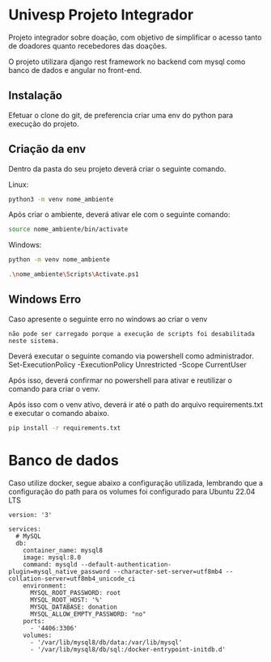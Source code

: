 # Univesp Projeto Integrador

Projeto integrador sobre doação, com objetivo de simplificar o acesso tanto de doadores quanto recebedores das doações.

O projeto utilizara django rest framework no backend com mysql como banco de dados e angular no front-end.

## Instalação

Efetuar o clone do git, de preferencia criar uma env do python para execução do projeto.

## Criação da env

Dentro da pasta do seu projeto deverá criar o seguinte comando.

Linux:

```bash
python3 -m venv nome_ambiente
```

Após criar o ambiente, deverá ativar ele com o seguinte comando:

```bash
source nome_ambiente/bin/activate
```

Windows:

```bash
python -m venv nome_ambiente
```

```bash
.\nome_ambiente\Scripts\Activate.ps1
```

## Windows Erro

Caso apresente o seguinte erro no windows ao criar o venv

    não pode ser carregado porque a execução de scripts foi desabilitada neste sistema.

Deverá executar o seguinte comando via powershell como administrador.
Set-ExecutionPolicy -ExecutionPolicy Unrestricted -Scope CurrentUser

Após isso, deverá confirmar no powershell para ativar e reutilizar o comando para criar o venv.

Após isso com o venv ativo, deverá ir até o path do arquivo requirements.txt e executar o comando abaixo.

```bash
pip install -r requirements.txt
```

# Banco de dados

Caso utilize docker, segue abaixo a configuração utilizada, lembrando que a configuração do path para os volumes foi configurado para Ubuntu 22.04 LTS

```
version: '3'

services:
  # MySQL
  db:
    container_name: mysql8
    image: mysql:8.0
    command: mysqld --default-authentication-plugin=mysql_native_password --character-set-server=utf8mb4 --collation-server=utf8mb4_unicode_ci
    environment:
      MYSQL_ROOT_PASSWORD: root
      MYSQL_ROOT_HOST: '%'
      MYSQL_DATABASE: donation
      MYSQL_ALLOW_EMPTY_PASSWORD: "no"
    ports:
      - '4406:3306'
    volumes:
      - '/var/lib/mysql8/db/data:/var/lib/mysql'
      - '/var/lib/mysql8/db/sql:/docker-entrypoint-initdb.d'
```
